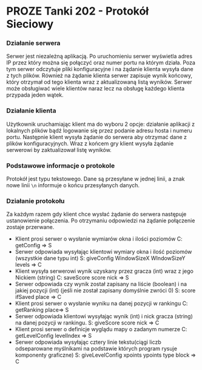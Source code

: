 # **PROZE Tanki 202 - Protokół Sieciowy**

### **Działanie serwera**
Serwer jest niezależną aplikacją. Po uruchomieniu serwer wyświetla adres IP przez który można się połączyć oraz numer portu na którym działa. Poza tym serwer odczytuje pliki konfiguracyjne i na żądanie klienta wysyła dane z tych plików. Również na żądanie klienta serwer zapisuje wynik końcowy, który otrzymał od tego klienta wraz z aktualizowaną listą wyników. Serwer może obsługiwać wiele klientów naraz lecz na obsługę każdego klienta przypada jeden wątek.

### **Działanie klienta**
Użytkownik uruchamiając klient ma do wyboru 2 opcje: działanie aplikacji z lokalnych plików bądź logowanie się przez podanie adresu hosta i numeru portu. Następnie klient wysyła żądanie do serwera aby otrzymać dane z plików konfiguracyjnych. Wraz z końcem gry klient wysyła żądanie serwerowi by zaktualizował listę wyników.

### **Podstawowe informacje o protokole**
Protokół jest typu tekstowego. Dane są przesyłane w jednej linii, a znak nowe linii `\n` informuje o końcu przesyłanych danych. 

### **Działanie protokołu**
Za każdym razem gdy klient chce wysłać żądanie do serwera następuje ustanowienie połączenia. Po otrzymaniu odpowiedzi na żądanie połączenie zostaje przerwane.
* Klient prosi serwer o wysłanie wymiarów okna i ilości poziomów
C: getConfig => S
* Serwer odpowiada wysyłając klientowi wymiary okna i ilość poziomów (wszystkie dane typu int)
S: giveConfig WindowSizeX WIndowSizeY levels => C
* Klient wysyła serwerowi wynik uzyskany przez gracza (int) wraz z jego Nickiem (string)
C: saveScore score nick => S
* Serwer odpowiada czy wynik został zapisany na liście (boolean) i na jakiej pozycji (int) (jeśli nie został zapisany domyślnie zwróci 0)
S: score ifSaved place => C
* Klient prosi serwer o wysłanie wyniku na danej pozycji w rankingu
C: getRanking place=> S
* Serwer odpowiada klientowi wysyłając wynik (int) i nick gracza (string) na danej pozycji w rankingu.
S: giveScore score nick => C
* Klient prosi serwer o definicje wyglądu mapy o zadanym numerze
C: getLevelConfig levelIndex => S
* Serwer odpowiada wysyłając cztery linie tekstu(ciągi liczb odseparowane myślnikami na podstawie których program rysuje komponenty graficzne)
S: giveLevelConfig xpoints ypoints type block => C